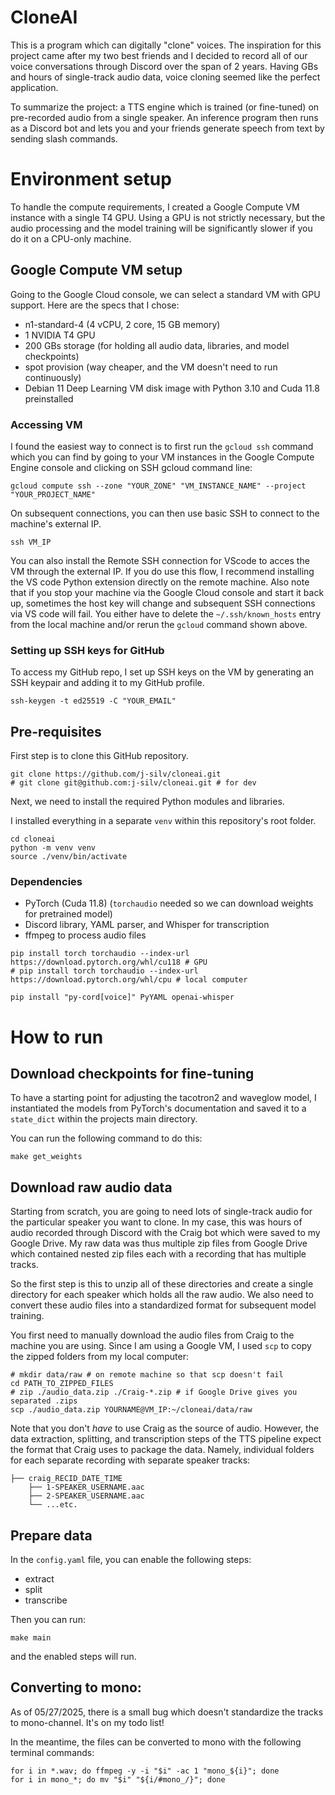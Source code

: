 # CloneAI

This is a program which can digitally "clone" voices. The inspiration for this project came after my two best friends and I decided to record all of our voice conversations through Discord over the span of 2 years. Having GBs and hours of single-track audio data, voice cloning seemed like the perfect application.

To summarize the project: a TTS engine which is trained (or fine-tuned) on pre-recorded audio from a single speaker. An inference program then runs as a Discord bot and lets you and your friends generate speech from text by sending slash commands.

# Environment setup

To handle the compute requirements, I created a Google Compute VM instance with a single T4 GPU. Using a GPU is not strictly necessary, but the audio processing and the model training will be significantly slower if you do it on a CPU-only machine.

## Google Compute VM setup

Going to the Google Cloud console, we can select a standard VM with GPU support. Here are the specs that I chose:

- n1-standard-4 (4 vCPU, 2 core, 15 GB memory)
- 1 NVIDIA T4 GPU
- 200 GBs storage (for holding all audio data, libraries, and model checkpoints)
- spot provision (way cheaper, and the VM doesn't need to run continuously)
- Debian 11 Deep Learning VM disk image with Python 3.10 and Cuda 11.8 preinstalled

### Accessing VM

I found the easiest way to connect is to first run the `gcloud ssh` command which you can find by going to your VM instances in the Google Compute Engine console and clicking on SSH gcloud command line:

```
gcloud compute ssh --zone "YOUR_ZONE" "VM_INSTANCE_NAME" --project "YOUR_PROJECT_NAME"
```

On subsequent connections, you can then use basic SSH to connect to the machine's external IP.

```
ssh VM_IP
```

You can also install the Remote SSH connection for VScode to acces the VM through the external IP. If you do use this flow, I recommend installing the VS code Python extension directly on the remote machine. Also note that if you stop your machine via the Google Cloud console and start it back up, sometimes the host key will change and subsequent SSH connections via VS code will fail. You either have to delete the `~/.ssh/known_hosts` entry from the local machine and/or rerun the `gcloud` command shown above.


### Setting up SSH keys for GitHub

To access my GitHub repo, I set up SSH keys on the VM by generating an SSH keypair and adding it to my GitHub profile.

```
ssh-keygen -t ed25519 -C "YOUR_EMAIL"
```

## Pre-requisites

First step is to clone this GitHub repository.

```
git clone https://github.com/j-silv/cloneai.git
# git clone git@github.com:j-silv/cloneai.git # for dev
```

Next, we need to install the required Python modules and libraries.

I installed everything in a separate `venv` within this repository's root folder.

```
cd cloneai
python -m venv venv
source ./venv/bin/activate
```

### Dependencies

- PyTorch (Cuda 11.8) (`torchaudio` needed so we can download weights for pretrained model)
- Discord library, YAML parser, and Whisper for transcription
- ffmpeg to process audio files

```
pip install torch torchaudio --index-url https://download.pytorch.org/whl/cu118 # GPU
# pip install torch torchaudio --index-url https://download.pytorch.org/whl/cpu # local computer

pip install "py-cord[voice]" PyYAML openai-whisper
```

# How to run

## Download checkpoints for fine-tuning

To have a starting point for adjusting the tacotron2 and waveglow model, I instantiated the models from PyTorch's documentation and saved it to a `state_dict` within the projects main directory.

You can run the following command to do this:

```
make get_weights
```

## Download raw audio data

Starting from scratch, you are going to need lots of single-track audio for the particular speaker you want to clone. In my case, this was hours of audio recorded through Discord with the Craig bot which were saved to my Google Drive. My raw data was thus multiple zip files from Google Drive which contained nested zip files each with a recording that has multiple tracks.

So the first step is this to unzip all of these directories and create a single directory for each speaker which holds all the raw audio. We also need to convert these audio files into a standardized format for subsequent model training.

You first need to manually download the audio files from Craig to the machine you are using. Since I am using a Google VM, I used `scp` to copy the zipped folders from my local computer:

```
# mkdir data/raw # on remote machine so that scp doesn't fail
cd PATH_TO_ZIPPED_FILES
# zip ./audio_data.zip ./Craig-*.zip # if Google Drive gives you separated .zips 
scp ./audio_data.zip YOURNAME@VM_IP:~/cloneai/data/raw
```

Note that you don't *have* to use Craig as the source of audio. However, the data extraction, splitting, and transcription steps of the TTS pipeline expect the format that Craig uses to package the data. Namely, individual folders for each separate recording with separate speaker tracks:

```
├── craig_RECID_DATE_TIME
    ├── 1-SPEAKER_USERNAME.aac
    ├── 2-SPEAKER_USERNAME.aac
    └── ...etc.
```

## Prepare data

In the `config.yaml` file, you can enable the following steps:

- extract
- split
- transcribe

Then you can run:

```
make main
```
and the enabled steps will run.

## Converting to mono:

As of 05/27/2025, there is a small bug which doesn't standardize the tracks to mono-channel. It's on my todo list!

In the meantime, the files can be converted to mono with the following terminal commands:

```
for i in *.wav; do ffmpeg -y -i "$i" -ac 1 "mono_${i}"; done
for i in mono_*; do mv "$i" "${i/#mono_/}"; done
```
